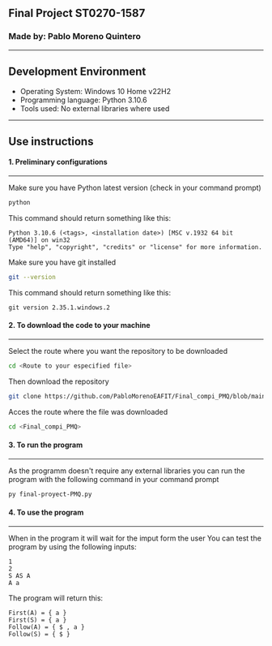 ## Final Project ST0270-1587
### Made by: Pablo Moreno Quintero
---
## Development Environment
- Operating System: Windows 10 Home v22H2
- Programming language: Python 3.10.6
- Tools used: No external libraries where used

---
## Use instructions

#### 1. Preliminary configurations
---
Make sure you have Python latest version (check in your command prompt)
```bash
python 
```
This command should return something like this:
```
Python 3.10.6 (<tags>, <installation date>) [MSC v.1932 64 bit (AMD64)] on win32
Type "help", "copyright", "credits" or "license" for more information.
```
Make sure you have git installed
```bash
git --version
```
This command should return something like this:
```
git version 2.35.1.windows.2
```

#### 2. To download the code to your machine
---
Select the route where you want the repository to be downloaded
```bash
cd <Route to your especified file>
```
Then download the repository
```bash
git clone https://github.com/PabloMorenoEAFIT/Final_compi_PMQ/blob/main/README.md
```
Acces the route where the file was downloaded
```bash
cd <Final_compi_PMQ>
```

#### 3. To run the program
---
As the programm doesn't require any external libraries you can run the program with  the following command in your command prompt
```bash
py final-proyect-PMQ.py
```

#### 4. To use the program
---
When in the program it will wait for the imput form the user
You can test the program by using the following inputs:
```
1
2
S AS A
A a
```

The program will return this:
```
First(A) = { a }
First(S) = { a }
Follow(A) = { $ , a }
Follow(S) = { $ }
```

